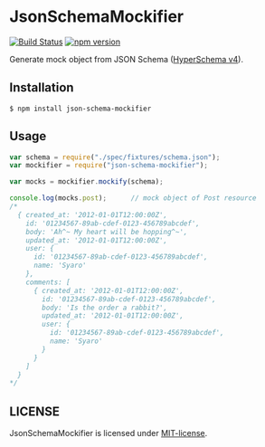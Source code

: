 # JsonSchemaMockifier
[![Build Status](https://travis-ci.org/izumin5210/json-schema-mockifier.svg)](https://travis-ci.org/izumin5210/json-schema-mockifier)
[![npm version](https://badge.fury.io/js/json-schema-mockifier.svg)](http://badge.fury.io/js/json-schema-mockifier)

Generate mock object from JSON Schema ([HyperSchema v4](http://json-schema.org/latest/json-schema-hypermedia.html)).

## Installation

```
$ npm install json-schema-mockifier
```

## Usage

```javascript
var schema = require("./spec/fixtures/schema.json");
var mockifier = require("json-schema-mockifier");

var mocks = mockifier.mockify(schema);

console.log(mocks.post);      // mock object of Post resource
/*
  { created_at: '2012-01-01T12:00:00Z',
    id: '01234567-89ab-cdef-0123-456789abcdef',
    body: 'Ah^~ My heart will be hopping^~',
    updated_at: '2012-01-01T12:00:00Z',
    user: {
      id: '01234567-89ab-cdef-0123-456789abcdef',
      name: 'Syaro'
    },
    comments: [
      { created_at: '2012-01-01T12:00:00Z',
        id: '01234567-89ab-cdef-0123-456789abcdef',
        body: 'Is the order a rabbit?',
        updated_at: '2012-01-01T12:00:00Z',
        user: {
          id: '01234567-89ab-cdef-0123-456789abcdef',
          name: 'Syaro'
        }
      }
    ]
  }
*/
```

## LICENSE

JsonSchemaMockifier is licensed under [MIT-license](http://izumin.mit-license.org/2015).
